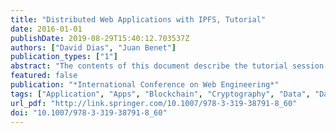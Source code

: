 ```yaml
---
title: "Distributed Web Applications with IPFS, Tutorial"
date: 2016-01-01
publishDate: 2019-08-29T15:40:12.703537Z
authors: ["David Dias", "Juan Benet"]
publication_types: ["1"]
abstract: "The contents of this document describe the tutorial session delivered at ICWE 2016, focused on Building Distributed Web Applications with IPFS. IPFS, the InterPlanetary File System, is the distributed and permanent Web, a protocol to make the Web faster, more secure and open. The tutorial format focuses in key elements of IPFS and how to use it to build applications with"
featured: false
publication: "*International Conference on Web Engineering*"
tags: ["Application", "Apps", "Blockchain", "Cryptography", "Data", "Database", "Distributed", "File system", "Files", "Go", "Graphs", "Hash", "IPFS", "IPLD", "JavaScript", "Merkle-Tree", "MerkleDAG", "P2P", "Secure", "Web"]
url_pdf: "http://link.springer.com/10.1007/978-3-319-38791-8_60"
doi: "10.1007/978-3-319-38791-8_60"
---
```


